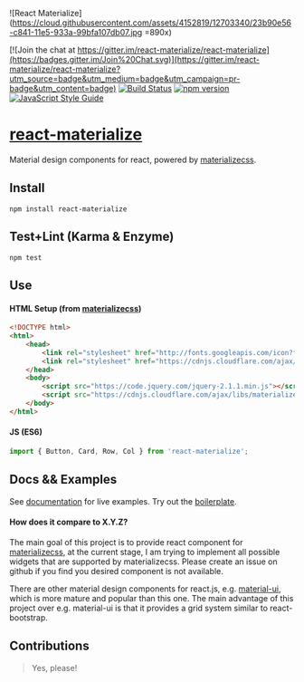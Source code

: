 ![React Materialize](https://cloud.githubusercontent.com/assets/4152819/12703340/23b90e56-c841-11e5-933a-99bfa107db07.jpg =890x)

[![Join the chat at https://gitter.im/react-materialize/react-materialize](https://badges.gitter.im/Join%20Chat.svg)](https://gitter.im/react-materialize/react-materialize?utm_source=badge&utm_medium=badge&utm_campaign=pr-badge&utm_content=badge)
[![Build
Status](https://travis-ci.org/react-materialize/react-materialize.svg?branch=master)](https://travis-ci.org/react-materialize/react-materialize)
[![npm version](http://img.shields.io/npm/v/react-materialize.svg?style=flat)](https://npmjs.org/package/react-materialize "View this project on npm")
[![JavaScript Style Guide](https://img.shields.io/badge/code%20style-standard-brightgreen.svg)](http://standardjs.com/)


# [react-materialize](react-materialize.github.io)

Material design components for react, powered by [materializecss](http://materializecss.com/).

## Install
```
npm install react-materialize
```
## Test+Lint (Karma & Enzyme)
```
npm test
```
## Use
#### HTML Setup (from [materializecss](http://materializecss.com/))
```html
<!DOCTYPE html>
<html>
	<head>
		<link rel="stylesheet" href="http://fonts.googleapis.com/icon?family=Material+Icons">
		<link rel="stylesheet" href="https://cdnjs.cloudflare.com/ajax/libs/materialize/0.97.6/css/materialize.min.css">
	</head>
	<body>
		<script src="https://code.jquery.com/jquery-2.1.1.min.js"></script>
		<script src="https://cdnjs.cloudflare.com/ajax/libs/materialize/0.97.6/js/materialize.min.js"></script>
	</body>
</html>
```

#### JS (ES6)
``` javascript
import { Button, Card, Row, Col } from 'react-materialize';
```

## Docs && Examples

See [documentation](https://react-materialize.github.io) for live examples. Try out the [boilerplate](https://github.com/react-materialize/webpack-boilplate).

#### How does it compare to X.Y.Z?

The main goal of this project is to provide react component for
[materializecss](https://materializecss.com), at the current stage, I am
trying to implement all possible widgets that are supported by materializecss.
Please create an issue on github if you find you desired component is not
available.

There are other material design components for react.js, e.g. [material-ui](http://material-ui.com/),
which is more mature and popular than this one.
The main advantage of this project over e.g. material-ui is that it provides a
grid system similar to react-bootstrap.

## Contributions

> Yes, please!
